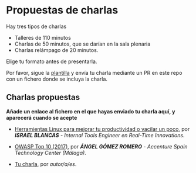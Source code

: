 # Propuestas de charlas

Hay tres tipos de charlas

* Talleres de 110 minutos
* Charlas de 50 minutos, que se darían en la sala plenaria
* Charlas relámpago de 20 minutos.

Elige tu formato antes de presentarla.

Por favor, sigue la
[plantilla](plantilla.md) y envía tu charla mediante un PR en este
repo con un fichero donde se incluya la charla.

## Charlas propuestas

**Añade un enlace al fichero en el que hayas enviado tu charla aquí, y
aparecerá cuando se acepte**

* [Herramientas Linux para mejorar tu productividad o vacilar un poco](herramientas-linux.md), por ***ISRAEL BLANCAS** - Internal Tools Engineer en Real-Time Innovations*.
* [OWASP Top 10 (2017)](owasp-top-10_2017.md), por ***ÁNGEL GÓMEZ ROMERO** - Accenture Spain Technology Center (Málaga)*.

* [Tu charla](plantilla.md), por *autor/a/es*.

